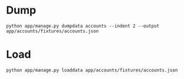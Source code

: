 # Dump

```shell
python app/manage.py dumpdata accounts --indent 2 --output app/accounts/fixtures/accounts.json
```

# Load

```shell
python app/manage.py loaddata app/accounts/fixtures/accounts.json
```
